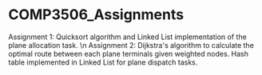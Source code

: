 # COMP3506_Assignments

Assignment 1: Quicksort algorithm and Linked List implementation of the plane allocation task. \n
Assignment 2: Dijkstra's algorithm to calculate the optimal route between each plane terminals given weighted nodes. Hash table implemented in Linked List for plane dispatch tasks. 
